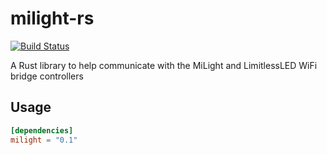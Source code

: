 milight-rs
==========
[![Build Status](https://travis-ci.org/squidpickles/milight-rs.svg?branch=master)](https://travis-ci.org/squidpickles/milight-rs)

A Rust library to help communicate with the MiLight and LimitlessLED WiFi bridge controllers

Usage
-----

```toml
[dependencies]
milight = "0.1"
```
